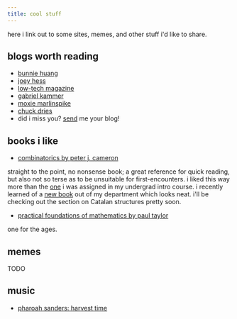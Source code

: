 ```yaml
---
title: cool stuff
---
```


here i link out to some sites, memes, and other stuff i'd like to
share.

## blogs worth reading
- [bunnie huang](https://www.bunniestudios.com/)
- [joey hess](https://joeyh.name/blog/)
- [low-tech magazine](https://www.lowtechmagazine.com/)
- [gabriel kammer](https://kammer.xyz)
- [moxie marlinspike](https://moxie.org/blog/)
- [chuck dries](https://chuckdries.com/)
- did i miss you? [send](/contact.html) me your blog!

## books i like
- [combinatorics by peter j. cameron](https://www.amazon.com/Combinatorics-Techniques-Algorithms-Peter-Cameron/dp/0521457610)

straight to the point, no nonsense book; a great reference for quick
reading, but also not so terse as to be unsuitable for
first-encounters. i liked this way more than the
[one](https://www.amazon.com/Discrete-Mathematics-Elementary-Beyond-Undergraduate/dp/0387955852)
i was assigned in my undergrad intro course. i recently learned of a
[new book](http://people.reed.edu/~davidp/113/resources/113full_text.pdf)
out of my department which looks neat. i'll be checking out the
section on Catalan structures pretty soon.

- [practical foundations of mathematics by paul taylor](https://www.paultaylor.eu/prafm/html/index.html)

one for the ages.

## memes
TODO

## music
- [pharoah sanders: harvest time](https://www.youtube.com/watch?v=SDeuYY3Hi_I)
